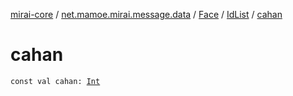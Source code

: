 [mirai-core](../../../index.md) / [net.mamoe.mirai.message.data](../../index.md) / [Face](../index.md) / [IdList](index.md) / [cahan](./cahan.md)

# cahan

`const val cahan: `[`Int`](https://kotlinlang.org/api/latest/jvm/stdlib/kotlin/-int/index.html)